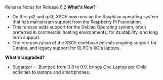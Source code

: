 Release Notes for Release 6.2
**What's New?**
* On the rpi2 and rpi3, XSCE now runs on the Raspbian operating system that has mainstream support from the Raspberry Pi Foundation. 
* This release adds support for the Debian Operating system, often preferred in commercial hosting environments, for its stability, and long term support.
* The reorganization of the XSCE codebase permits ongoing support for Centos, and legacy support for OLPC's XO's laptops.

**What's Upgraded?**
* Sugarizer -- Bumped from 0.8 to 0.9, brings One Laptop per Child activities to laptops and smartphones.



